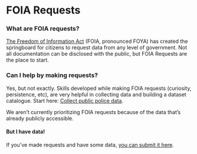 # FOIA Requests

### What are FOIA requests?

[The Freedom of Information Act](https://en.wikipedia.org/wiki/Freedom_of_Information_Act_%28United_States%29) \(FOIA, pronounced FOYA\) has created the springboard for citizens to request data from any level of government. Not all documentation can be disclosed with the public, but FOIA Requests are the place to start.

### Can I help by making requests?

Yes, but not exactly. Skills developed while making FOIA requests \(curiosity, persistence, etc\), are very helpful in collecting data and building a dataset catalogue. Start here: [Collect public police data](../volunteers/resources/always_open_tasks/collect-public-police-data-pdap-docs-1.0.0-documentation.md).

We aren’t currently prioritizing FOIA requests because of the data that’s already publicly accessible.

#### But I have data!

If you’ve made requests and have some data, [you can submit it here](https://forms.gle/RG3K4WjVtvKMjxHi7).


